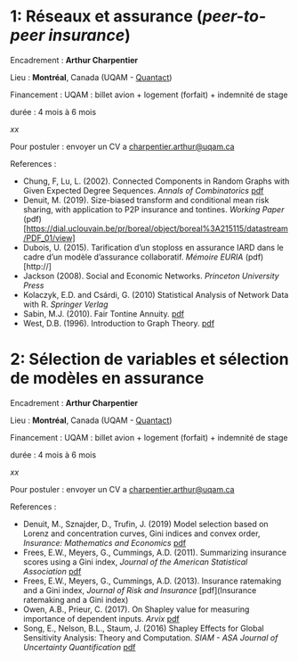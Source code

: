 # 1: Réseaux et assurance (*peer-to-peer insurance*)

Encadrement : **Arthur Charpentier** 

Lieu : **Montréal**, Canada (UQAM - [Quantact](http://quantact.uqam.ca/))

Financement : UQAM : billet avion + logement (forfait) + indemnité de stage

durée : 4 mois à 6 mois

*xx*

Pour postuler : envoyer un CV a [charpentier.arthur@uqam.ca](mailto:charpentier.arthur@uqam.ca)

References :
- Chung, F, Lu, L. (2002). Connected Components in Random Graphs with Given Expected Degree Sequences. *Annals of Combinatorics* [pdf](http://math.ucsd.edu/~fan/wp/conn.pdf)
- Denuit, M. (2019). Size-biased transform and conditional mean risk sharing, with application to P2P insurance and tontines. *Working Paper* (pdf)[https://dial.uclouvain.be/pr/boreal/object/boreal%3A215115/datastream/PDF_01/view]
- Dubois, U. (2015). Tarification d’un stoploss en assurance IARD dans le cadre d’un modèle d’assurance
collaboratif. *Mémoire EURIA* (pdf)[http://]
- Jackson (2008). Social and Economic Networks. *Princeton University Press*
- Kolaczyk, E.D. and  Csárdi, G.  (2010) Statistical Analysis of Network Data with R. *Springer Verlag*
- Sabin, M.J. (2010). Fair Tontine Annuity. [pdf](https://papers.ssrn.com/sol3/papers.cfm?abstract_id=1579932)
- West, D.B. (1996). Introduction to Graph Theory. [pdf](http://docshare01.docshare.tips/files/26167/261678089.pdf)


# 2: Sélection de variables et sélection de modèles en assurance

Encadrement : **Arthur Charpentier** 

Lieu : **Montréal**, Canada (UQAM - [Quantact](http://quantact.uqam.ca/))

Financement : UQAM : billet avion + logement (forfait) + indemnité de stage

durée : 4 mois à 6 mois

*xx*

Pour postuler : envoyer un CV a [charpentier.arthur@uqam.ca](mailto:charpentier.arthur@uqam.ca)

References :
- Denuit, M., Sznajder, D., Trufin, J. (2019) Model selection based on Lorenz and concentration curves, Gini indices
and convex order, *Insurance: Mathematics and Economics* [pdf](http://sci-hub.tw/downloads/2019-10-16/dc/10.1016@j.insmatheco.2019.09.001.pdf)
- Frees, E.W., Meyers, G., Cummings, A.D. (2011). Summarizing insurance scores using
a Gini index, *Journal of the American Statistical Association* [pdf](https://www.tandfonline.com/doi/abs/10.1198/jasa.2011.tm10506)
- Frees,  E.W.,  Meyers,  G.,  Cummings,  A.D.  (2013). Insurance  ratemaking  and a  Gini
index, *Journal of Risk and Insurance* [pdf](Insurance  ratemaking  and a  Gini
index)
- Owen, A.B., Prieur, C. (2017). On Shapley value for measuring importance of dependent inputs. *Arvix* [pdf](https://arxiv.org/abs/1610.02080)
-  Song, E., Nelson, B.L., Staum, J. (2016) Shapley Effects for Global Sensitivity Analysis: Theory and Computation. *SIAM - ASA Journal of Uncertainty Quantification* [pdf](https://pdfs.semanticscholar.org/6a25/48b159bc3bf6c74e13b74a037917951d75ca.pdf)
